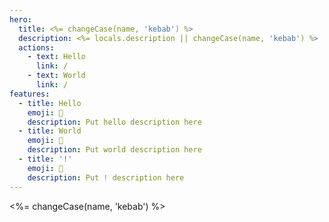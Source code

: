 ```yaml
---
hero:
  title: <%= changeCase(name, 'kebab') %>
  description: <%= locals.description || changeCase(name, 'kebab') %>
  actions:
    - text: Hello
      link: /
    - text: World
      link: /
features:
  - title: Hello
    emoji: 💎
    description: Put hello description here
  - title: World
    emoji: 🌈
    description: Put world description here
  - title: '!'
    emoji: 🚀
    description: Put ! description here
---
```


<%= changeCase(name, 'kebab') %>

